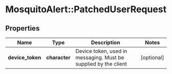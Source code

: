 # MosquitoAlert::PatchedUserRequest


## Properties
Name | Type | Description | Notes
------------ | ------------- | ------------- | -------------
**device_token** | **character** | Device token, used in messaging. Must be supplied by the client | [optional] 


